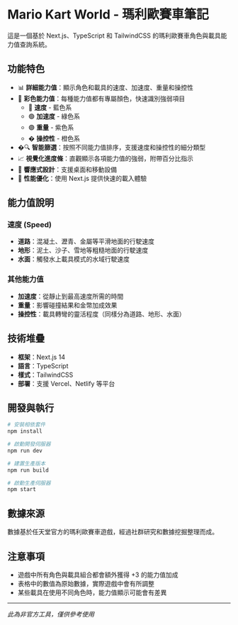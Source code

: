 # Mario Kart World - 瑪利歐賽車筆記

這是一個基於 Next.js、TypeScript 和 TailwindCSS 的瑪利歐賽車角色與載具能力值查詢系統。

## 功能特色

- 📊 **詳細能力值**：顯示角色和載具的速度、加速度、重量和操控性
- 🎨 **彩色能力值**：每種能力值都有專屬顏色，快速識別強弱項目
  - 🔵 **速度** - 藍色系
  - 🟢 **加速度** - 綠色系  
  - 🟣 **重量** - 紫色系
  - � **操控性** - 橙色系
- �🔍 **智能篩選**：按照不同能力值排序，支援速度和操控性的細分類型
- 📈 **視覺化進度條**：直觀顯示各項能力值的強弱，附帶百分比指示
- 📱 **響應式設計**：支援桌面和移動設備
- 🚀 **性能優化**：使用 Next.js 提供快速的載入體驗

## 能力值說明

### 速度 (Speed)
- **道路**：混凝土、瀝青、金屬等平滑地面的行駛速度
- **地形**：泥土、沙子、雪地等粗糙地面的行駛速度  
- **水面**：觸發水上載具模式的水域行駛速度

### 其他能力值
- **加速度**：從靜止到最高速度所需的時間
- **重量**：影響碰撞結果和金幣加成效果
- **操控性**：載具轉彎的靈活程度（同樣分為道路、地形、水面）

## 技術堆疊

- **框架**：Next.js 14
- **語言**：TypeScript
- **樣式**：TailwindCSS
- **部署**：支援 Vercel、Netlify 等平台

## 開發與執行

```bash
# 安裝相依套件
npm install

# 啟動開發伺服器
npm run dev

# 建置生產版本
npm run build

# 啟動生產伺服器
npm start
```

## 數據來源

數據基於任天堂官方的瑪利歐賽車遊戲，經過社群研究和數據挖掘整理而成。

## 注意事項

- 遊戲中所有角色與載具組合都會額外獲得 +3 的能力值加成
- 表格中的數值為原始數據，實際遊戲中會有所調整
- 某些載具在使用不同角色時，能力值顯示可能會有差異

---

*此為非官方工具，僅供參考使用*
